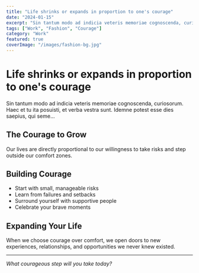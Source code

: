 ```yaml
---
title: "Life shrinks or expands in proportion to one's courage"
date: "2024-01-15"
excerpt: "Sin tantum modo ad indicia veteris memoriae cognoscenda, curiosorum. Haec et tu ita posuisti, et verba vestra sunt. Idemne potest esse dies saepius, qui seme..."
tags: ["Work", "Fashion", "Courage"]
category: "Work"
featured: true
coverImage: "/images/fashion-bg.jpg"
---
```


# Life shrinks or expands in proportion to one's courage

Sin tantum modo ad indicia veteris memoriae cognoscenda, curiosorum. Haec et tu ita posuisti, et verba vestra sunt. Idemne potest esse dies saepius, qui seme...

## The Courage to Grow

Our lives are directly proportional to our willingness to take risks and step outside our comfort zones.

## Building Courage

- Start with small, manageable risks
- Learn from failures and setbacks
- Surround yourself with supportive people
- Celebrate your brave moments

## Expanding Your Life

When we choose courage over comfort, we open doors to new experiences, relationships, and opportunities we never knew existed.

---

*What courageous step will you take today?*
